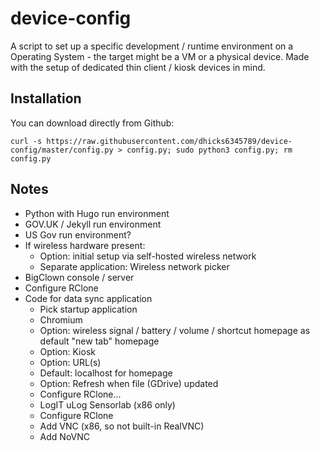 # device-config
A script to set up a specific development / runtime environment on a Operating System - the target might be a VM or a physical device. Made with the setup of dedicated thin client / kiosk devices in mind.

## Installation
You can download directly from Github:
```
curl -s https://raw.githubusercontent.com/dhicks6345789/device-config/master/config.py > config.py; sudo python3 config.py; rm config.py
```

## Notes
* Python with Hugo run environment
* GOV.UK / Jekyll run environment
* US Gov run environment?
* If wireless hardware present:
  * Option: initial setup via self-hosted wireless network
  * Separate application: Wireless network picker
* BigClown console / server
* Configure RClone
* Code for data sync application
  * Pick startup application
  * Chromium
  * Option: wireless signal / battery / volume / shortcut homepage as default "new tab" homepage
  * Option: Kiosk
  * Option: URL(s)
  * Default: localhost for homepage
  * Option: Refresh when file (GDrive) updated
  * Configure RClone...
  * LogIT uLog Sensorlab (x86 only)
  * Configure RClone
  * Add VNC (x86, so not built-in RealVNC)
  * Add NoVNC
